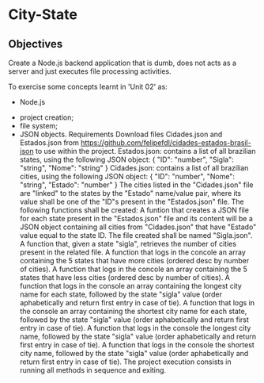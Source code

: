# City-State

## Objectives
Create a Node.js backend application that is dumb, does not acts as a server and just executes file processing activities.

To exercise some concepts learnt in 'Unit 02' as:
* Node.js
 - project creation;
 - file system;
 - JSON objects.
Requirements
Download files Cidades.json and Estados.json from https://github.com/felipefdl/cidades-estados-brasil-json to use within the project.
Estados.json: contains a list of all brazilian states, using the following JSON object:
{
  "ID": "number",
  "Sigla": "string",
  "Nome": "string"
}
Cidades.json: contains a list of all brazilian cities, using the following JSON object:
{
  "ID": "number",
  "Nome": "string",
  "Estado": "number" 
}
The cities listed in the "Cidades.json" file are "linked" to the states by the "Estado" name/value pair, where its value shall be one of the "ID"s present in the "Estados.json" file.
The following functions shall be created:
A funtion that creates a JSON file for each state present in the "Estados.json" file and its content will be a JSON object containing all cities from "Cidades.json" that have "Estado" value equal to the state ID. The file created shall be named "Sigla.json".
A function that, given a state "sigla", retrieves the number of cities present in the related file.
A function that logs in the concole an array containing the 5 states that have more cities (ordered desc by number of cities).
A function that logs in the concole an array containing the 5 states that have less cities (ordered desc by number of cities).
A function that logs in the console an array containing the longest city name for each state, followed by the state "sigla" value (order aphabetically and return first entry in case of tie).
A function that logs in the console an array containing the shortest city name for each state, followed by the state "sigla" value (order aphabetically and return first entry in case of tie).
A function that logs in the console the longest city name, followed by the state "sigla" value (order aphabetically and return first entry in case of tie).
A function that logs in the console the shortest city name, followed by the state "sigla" value (order aphabetically and return first entry in case of tie).
The project execution consists in running all methods in sequence and exiting.
